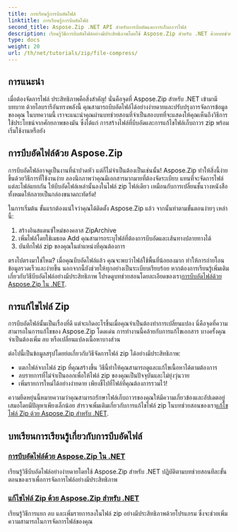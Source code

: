 ```yaml
---
title: การเรียนรู้การบีบอัดไฟล์
linktitle: การเรียนรู้การบีบอัดไฟล์
second_title: Aspose.Zip .NET API สำหรับการบีบอัดและการเก็บถาวรไฟล์
description: เรียนรู้วิธีการบีบอัดไฟล์อย่างมีประสิทธิภาพโดยใช้ Aspose.Zip สำหรับ .NET ด้วยบทช่วยสอนโดยละเอียดของเรา ปฏิบัติตามคำแนะนำที่ครอบคลุมนี้เพื่อนำการบีบอัดไฟล์ไปใช้อย่างราบรื่นในแอปพลิเคชัน .NET ของคุณ
type: docs
weight: 20
url: /th/net/tutorials/zip/file-compress/
---
```

## การแนะนำ

เมื่อต้องจัดการไฟล์ ประสิทธิภาพคือสิ่งสำคัญ! นั่นคือจุดที่ Aspose.Zip สำหรับ .NET เข้ามามีบทบาท ด้วยไลบรารีอันทรงพลังนี้ คุณสามารถบีบอัดไฟล์ได้อย่างง่ายดายและปรับปรุงการจัดการข้อมูลของคุณ ในบทความนี้ เราจะแนะนำคุณผ่านบทช่วยสอนที่จำเป็นสองบทที่จะแสดงให้คุณเห็นถึงวิธีการใช้ประโยชน์จากศักยภาพของมัน ซึ่งได้แก่ การสร้างไฟล์ที่บีบอัดและการแก้ไขไฟล์เก็บถาวร zip พร้อมเริ่มใช้งานหรือยัง

## การบีบอัดไฟล์ด้วย Aspose.Zip

การบีบอัดไฟล์อาจดูเป็นงานที่น่าปวดหัว แต่ก็ไม่จำเป็นต้องเป็นเช่นนั้น! Aspose.Zip ทำให้สิ่งนี้ง่ายขึ้นด้วยวิธีการที่ใช้งานง่าย ลองนึกภาพว่าคุณมีเอกสารมากมายที่ต้องจัดระเบียบ แทนที่จะจัดการไฟล์แต่ละไฟล์แยกกัน ให้บีบอัดไฟล์เหล่านั้นลงในไฟล์ zip ไฟล์เดียว เหมือนกับการเปลี่ยนชั้นวางหนังสือทั้งหมดให้กลายเป็นกล่องขนาดกะทัดรัด! 

ในการเริ่มต้น ขั้นแรกต้องแน่ใจว่าคุณได้ติดตั้ง Aspose.Zip แล้ว จากนั้นทำตามขั้นตอนง่ายๆ เหล่านี้:

1. สร้างอินสแตนซ์ใหม่ของคลาส ZipArchive
2. เพิ่มไฟล์โดยใช้เมธอด Add คุณสามารถระบุไฟล์ที่ต้องการบีบอัดและเส้นทางปลายทางได้
3. บันทึกไฟล์ zip ของคุณในตำแหน่งที่คุณต้องการ

 ตรงไปตรงมาใช่ไหม? เมื่อคุณบีบอัดไฟล์แล้ว คุณจะพบว่าไฟล์ใช้พื้นที่น้อยลงมาก ทำให้การถ่ายโอนข้อมูลรวดเร็วและง่ายขึ้น นอกจากนี้ยังช่วยให้ทุกอย่างเป็นระเบียบเรียบร้อย หากต้องการเรียนรู้เพิ่มเติมเกี่ยวกับวิธีบีบอัดไฟล์อย่างมีประสิทธิภาพ โปรดดูบทช่วยสอนโดยละเอียดของเรา[การบีบอัดไฟล์ด้วย Aspose.Zip ใน .NET](./compression-file/).

## การแก้ไขไฟล์ Zip

การบีบอัดไฟล์นั้นเป็นเรื่องที่ดี แต่จะเกิดอะไรขึ้นเมื่อคุณจำเป็นต้องทำการเปลี่ยนแปลง นี่คือจุดที่ความสามารถในการแก้ไขของ Aspose.Zip โดดเด่น การทำงานนี้คล้ายกับการแก้ไขเอกสาร บางครั้งคุณจำเป็นต้องเพิ่ม ลบ หรือเปลี่ยนแปลงเนื้อหาบางส่วน

ต่อไปนี้เป็นข้อมูลสรุปโดยย่อเกี่ยวกับวิธีจัดการไฟล์ zip ได้อย่างมีประสิทธิภาพ:

- แตกไฟล์จากไฟล์ zip ที่คุณสร้างขึ้น วิธีนี้ทำให้คุณสามารถดูและแก้ไขเนื้อหาได้ตามต้องการ
- ลบรายการที่ไม่จำเป็นออกเพื่อให้ไฟล์ zip ของคุณเป็นปัจจุบันและไม่ยุ่งวุ่นวาย
- เพิ่มรายการใหม่ได้อย่างง่ายดาย เพียงชี้ไปที่ไฟล์ที่คุณต้องการรวมไว้!

 ความยืดหยุ่นนี้หมายความว่าคุณสามารถรักษาไฟล์เก็บถาวรของคุณให้มีความเกี่ยวข้องและอัปเดตอยู่เสมอโดยมีปัญหาเพียงเล็กน้อย สำรวจเพิ่มเติมเกี่ยวกับการแก้ไขไฟล์ zip ในบทช่วยสอนของเรา[แก้ไขไฟล์ Zip ด้วย Aspose.Zip สำหรับ .NET](./modify-zip-files/).

## บทเรียนการเรียนรู้เกี่ยวกับการบีบอัดไฟล์
### [การบีบอัดไฟล์ด้วย Aspose.Zip ใน .NET](./compression-file/)
เรียนรู้วิธีบีบอัดไฟล์อย่างง่ายดายโดยใช้ Aspose.Zip สำหรับ .NET ปฏิบัติตามบทช่วยสอนทีละขั้นตอนของเราเพื่อการจัดการไฟล์อย่างมีประสิทธิภาพ
### [แก้ไขไฟล์ Zip ด้วย Aspose.Zip สำหรับ .NET](./modify-zip-files/)
เรียนรู้วิธีการแยก ลบ และเพิ่มรายการลงในไฟล์ zip อย่างมีประสิทธิภาพด้วยโปรแกรม ซึ่งจะช่วยเพิ่มความสามารถในการจัดการไฟล์ของคุณ